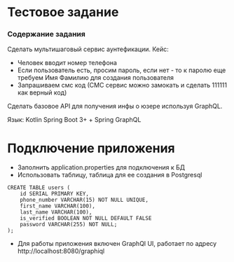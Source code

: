 # Тестовое задание 

### Содержание задания

Сделать мультишаговый сервис аунтефикации.
Кейс:
- Человек вводит номер телефона
- Если пользователь есть, просим пароль, если нет - то к паролю еще требуем Имя Фамилию для создания пользователя
-  Запрашиваем смс код (СМС сервис можно замокать и сделать 111111 как верный код)

Сделать базовое API для получения инфы о юзере используя GraphQL.

Язык: Kotlin
Spring Boot 3+ + Spring GraphQL

# Подключение приложения

- Заполнить application.properties для подключения к БД
- Использовать таблицу, таблица для ее создания в Postgresql

```
CREATE TABLE users (
    id SERIAL PRIMARY KEY,                
    phone_number VARCHAR(15) NOT NULL UNIQUE, 
    first_name VARCHAR(100),              
    last_name VARCHAR(100),               
    is_verified BOOLEAN NOT NULL DEFAULT FALSE
    password VARCHAR(255) NOT NULL;
);
```

- Для работы приложения включен GraphQl UI, работает по адресу http://localhost:8080/graphiql
